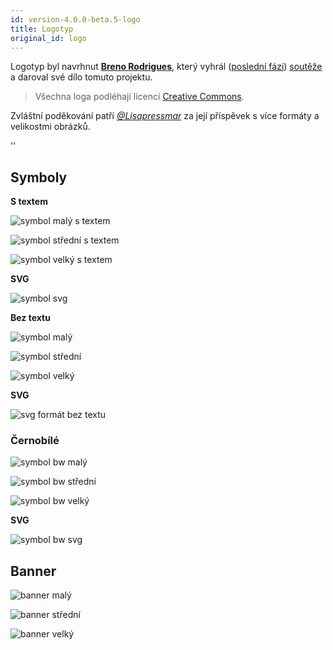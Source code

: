 ```yaml
---
id: version-4.0.0-beta.5-logo
title: Logotyp
original_id: logo
---
```


Logotyp byl navrhnut **[Breno Rodrigues](https://github.com/rodriguesbreno)**, který vyhrál ([poslední fázi](https://github.com/verdaccio/verdaccio/issues/328)) [soutěže](https://github.com/verdaccio/verdaccio/issues/237) a daroval své dílo tomuto projektu.

> Všechna loga podléhají licenci [Creative Commons](https://github.com/verdaccio/verdaccio/blob/master/LICENSE-docs).

Zvláštní poděkování patří *[@Lisapressmar](https://github.com/Lisapressmar)* za její příspěvek s více formáty a velikostmi obrázků.

<div id="codefund">''</div>

## Symboly

**S textem**

![symbol malý s textem](assets/logo/symbol/png/logo-small-header-bottom.png)

![symbol střední s textem](assets/logo/symbol/png/logo-small-header-bottom@2x.png)

![symbol velký s textem](assets/logo/symbol/png/logo-small-header-bottom@3x.png)

**SVG**

![symbol svg](assets/logo/symbol/svg/logo-small-header-bottom.svg)

**Bez textu**

![symbol malý](assets/logo/symbol/png/verdaccio-tiny.png)

![symbol střední](assets/logo/symbol/png/verdaccio-tiny@2x.png)

![symbol velký](assets/logo/symbol/png/verdaccio-tiny@3x.png)

**SVG**

![svg formát bez textu](assets/logo/symbol/svg/verdaccio-tiny.svg)

### Černobílé

![symbol bw malý](assets/logo/symbol/png/verdaccio-blackwhite.png)

![symbol bw střední](assets/logo/symbol/png/verdaccio-blackwhite@2x.png)

![symbol bw velký](assets/logo/symbol/png/verdaccio-blackwhite@3x.png)

**SVG**

![symbol bw svg](assets/logo/symbol/svg/verdaccio-blackwhite.svg)

## Banner

![banner malý](assets/logo/banner/png/verdaccio-banner.png)

![banner střední](assets/logo/banner/png/verdaccio-banner@2x.png)

![banner velký](assets/logo/banner/png/verdaccio-banner@3x.png)